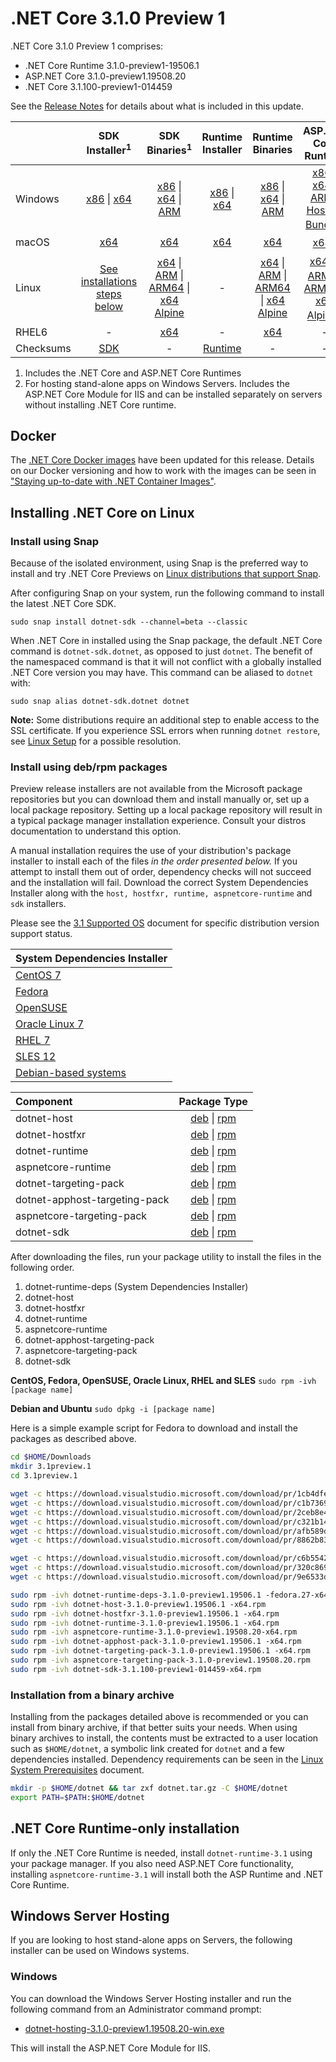 # .NET Core 3.1.0 Preview 1

.NET Core 3.1.0 Preview 1 comprises:

* .NET Core Runtime 3.1.0-preview1-19506.1
* ASP.NET Core 3.1.0-preview1.19508.20
* .NET Core 3.1.100-preview1-014459

See the [Release Notes][release-notes] for details about what is included in this update.

|           | SDK Installer<sup>1</sup>                        | SDK Binaries<sup>1</sup>                 | Runtime Installer                                        | Runtime Binaries                                 | ASP.NET Core Runtime           |
| --------- | :------------------------------------------:     | :----------------------:                 | :---------------------------:                            | :-------------------------:                      | :-----------------:            |
| Windows   | [x86][dotnet-sdk-win-x86.exe] \| [x64][dotnet-sdk-win-x64.exe] | [x86][dotnet-sdk-win-x86.zip] \| [x64][dotnet-sdk-win-x64.zip] \| [ARM][dotnet-sdk-win-arm.zip] | [x86][dotnet-runtime-win-x86.exe] \| [x64][dotnet-runtime-win-x64.exe] | [x86][dotnet-runtime-win-x86.zip] \| [x64][dotnet-runtime-win-x64.zip] \| [ARM][dotnet-runtime-win-arm.zip] | [x86][aspnetcore-runtime-win-x86.exe] \| [x64][aspnetcore-runtime-win-x64.exe] \| [ARM][aspnetcore-runtime-win-arm.zip] \| <br> [Hosting Bundle][dotnet-hosting-win.exe]<sup>2</sup> |
| macOS     | [x64][dotnet-sdk-osx-x64.pkg]  | [x64][dotnet-sdk-osx-x64.tar.gz]     | [x64][dotnet-runtime-osx-x64.pkg] | [x64][dotnet-runtime-osx-x64.tar.gz] | [x64][aspnetcore-runtime-osx-x64.tar.gz]<sup>1</sup>
| Linux     | [See installations steps below][linux-install]   | [x64][dotnet-sdk-linux-x64.tar.gz] \| [ARM][dotnet-sdk-linux-arm.tar.gz] \| [ARM64][dotnet-sdk-linux-arm64.tar.gz] \| [x64 Alpine][dotnet-sdk-linux-musl-x64.tar.gz] | - | [x64][dotnet-runtime-linux-x64.tar.gz] \| [ARM][dotnet-runtime-linux-arm.tar.gz] \| [ARM64][dotnet-runtime-linux-arm64.tar.gz] \| [x64 Alpine][dotnet-runtime-linux-musl-x64.tar.gz] | [x64][aspnetcore-runtime-linux-x64.tar.gz]<sup>1</sup>  \| [ARM][aspnetcore-runtime-linux-arm.tar.gz]<sup>1</sup> \| [ARM64][aspnetcore-runtime-linux-arm64.tar.gz] \| [x64 Alpine][aspnetcore-runtime-linux-musl-x64.tar.gz]<sup>1</sup> |
| RHEL6     | -                                                | [x64][dotnet-sdk-rhel.6-x64.tar.gz]                    | -                                                        | [x64][dotnet-runtime-rhel.6-x64.tar.gz] | - |
| Checksums | [SDK][checksums-sdk]                             | -                                        | [Runtime][checksums-runtime]                             | - | - |

1. Includes the .NET Core and ASP.NET Core Runtimes
2. For hosting stand-alone apps on Windows Servers. Includes the ASP.NET Core Module for IIS and can be installed separately on servers without installing .NET Core runtime.

## Docker

The [.NET Core Docker images](https://hub.docker.com/r/microsoft/dotnet/) have been updated for this release. Details on our Docker versioning and how to work with the images can be seen in ["Staying up-to-date with .NET Container Images"](https://devblogs.microsoft.com/dotnet/staying-up-to-date-with-net-container-images/).

## Installing .NET Core on Linux

### Install using Snap

Because of the isolated environment, using Snap is the preferred way to install and try .NET Core Previews on [Linux distributions that support Snap](https://docs.snapcraft.io/installing-snapd/6735).

After configuring Snap on your system, run the following command to install the latest .NET Core SDK.

`sudo snap install dotnet-sdk --channel=beta --classic`

When .NET Core in installed using the Snap package, the default .NET Core command is `dotnet-sdk.dotnet`, as opposed to just `dotnet`. The benefit of the namespaced command is that it will not conflict with a globally installed .NET Core version you may have. This command can be aliased to `dotnet` with:

`sudo snap alias dotnet-sdk.dotnet dotnet`

**Note:** Some distributions require an additional step to enable access to the SSL certificate. If you experience SSL errors when running `dotnet restore`, see [Linux Setup](https://github.com/dotnet/core/blob/master/Documentation/linux-setup.md) for a possible resolution.

### Install using deb/rpm packages

Preview release installers are not available from the Microsoft package repositories but you can download them and install manually or, set up a local package repository. Setting up a local package repository will result in a typical package manager installation experience. Consult your distros documentation to understand this option.

A manual installation requires the use of your distribution's package installer to install each of the files *in the order presented below.* If you attempt to install them out of order, dependency checks will not succeed and the installation will fail. Download the correct System Dependencies Installer along with the `host, hostfxr, runtime, aspnetcore-runtime` and `sdk` installers.

Please see the [3.1 Supported OS](https://github.com/dotnet/core/blob/master/release-notes/3.1/3.1-supported-os.md) document for specific distribution version support status.

| **System Dependencies Installer** |
| :-- |
| [CentOS 7][dotnet-runtime-deps-centos.7-x64.rpm] |
| [Fedora][dotnet-runtime-deps-fedora.27-x64.rpm] |
| [OpenSUSE][dotnet-runtime-deps-opensuse.42-x64.rpm] |
| [Oracle Linux 7][dotnet-runtime-deps-oraclelinux.7-x64.rpm] |
| [RHEL 7][dotnet-runtime-deps-rhel.7-x64.rpm] |
| [SLES 12][dotnet-runtime-deps-sles.12-x64.rpm] |
| [Debian-based systems][dotnet-runtime-deps-x64.deb] |

| **Component** | **Package Type** |
| :--- | :---: |
| dotnet-host | [deb][dotnet-host-x64.deb] \| [rpm][dotnet-host-x64.rpm] |
| dotnet-hostfxr | [deb][dotnet-hostfxr-x64.deb] \| [rpm][dotnet-hostfxr-x64.rpm] |
| dotnet-runtime | [deb][dotnet-runtime-x64.deb] \| [rpm][dotnet-runtime-x64.rpm] |
| aspnetcore-runtime | [deb][aspnetcore-runtime-x64.deb] \| [rpm][aspnetcore-runtime-x64.rpm] |
| dotnet-targeting-pack | [deb][dotnet-targeting-pack-x64.deb] \| [rpm][dotnet-targeting-pack-x64.rpm] |
| dotnet-apphost-targeting-pack | [deb][dotnet-apphost-pack-x64.deb] \| [rpm][dotnet-apphost-pack-x64.rpm] |
| aspnetcore-targeting-pack | [deb][aspnetcore-targeting-pack.deb] \| [rpm][aspnetcore-targeting-pack.rpm] |
| dotnet-sdk | [deb][dotnet-sdk-x64.deb] \| [rpm][dotnet-sdk-x64.rpm] |

After downloading the files, run your package utility to install the files in the following order.

1. dotnet-runtime-deps (System Dependencies Installer)
2. dotnet-host
3. dotnet-hostfxr
4. dotnet-runtime
5. aspnetcore-runtime
7. dotnet-apphost-targeting-pack
8. aspnetcore-targeting-pack
9. dotnet-sdk

**CentOS, Fedora, OpenSUSE, Oracle Linux, RHEL and SLES**
`sudo rpm -ivh [package name]`

**Debian and Ubuntu**
`sudo dpkg -i [package name]`

Here is a simple example script for Fedora to download and install the packages as described above.

``` bash
cd $HOME/Downloads
mkdir 3.1preview.1
cd 3.1preview.1

wget -c https://download.visualstudio.microsoft.com/download/pr/1cb4dfea-3cd1-4308-9715-d445a8e90a87/b559fcff820841d269a27377f0295498/dotnet-host-3.1.0-preview1.19506.1-x64.rpm
wget -c https://download.visualstudio.microsoft.com/download/pr/c1b73692-a4aa-46b3-b828-db061bd3c97f/7a4a3084955371f76e9d96a2319c4f18/dotnet-hostfxr-3.1.0-preview1.19506.1-x64.rpm
wget -c https://download.visualstudio.microsoft.com/download/pr/2ceb8e42-f900-4500-9de0-9b159ed81b26/c1bc099d2bd35c76bf38e694df4a9226/dotnet-runtime-3.1.0-preview1.19506.1-linux-x64.tar.gz
wget -c https://download.visualstudio.microsoft.com/download/pr/c321b140-ce08-4ad4-a082-1d2c75f80ed2/de026d15ace3ed93dadae71aae2abcaf/dotnet-runtime-deps-3.1.0-preview1.19506.1-fedora.27-x64.rpm
wget -c https://download.visualstudio.microsoft.com/download/pr/afb589d2-f71c-43d1-86d6-984d811930a4/08c21031cb6c13aa41779b189789ada5/aspnetcore-runtime-3.1.0-preview1.19508.20-x64.rpm
wget -c https://download.visualstudio.microsoft.com/download/pr/8862b83f-5364-457a-b42b-4bd0da1d122f/0043c62703d4498904d606b769ba3dff/dotnet-sdk-3.1.100-preview1-014459-x64.rpm

wget -c https://download.visualstudio.microsoft.com/download/pr/c6b55422-82d3-4408-b3fb-ff12a48cc812/38a7aa45b20c6dcdb9b911666ee6f5fc/dotnet-apphost-pack-3.1.0-preview1.19506.1-x64.rpm
wget -c https://download.visualstudio.microsoft.com/download/pr/320c8699-452b-4856-8f32-024bf1e1b6df/e2478d5a0ea5da1c59512ac404613558/dotnet-targeting-pack-3.1.0-preview1.19506.1-x64.rpm
wget -c https://download.visualstudio.microsoft.com/download/pr/9e6533da-9d4e-4061-8c44-77b705a27eba/effff4c0c40e59d88e60017d12152ba7/aspnetcore-targeting-pack-3.1.0-preview1.19508.20.rpm

sudo rpm -ivh dotnet-runtime-deps-3.1.0-preview1.19506.1 -fedora.27-x64.rpm
sudo rpm -ivh dotnet-host-3.1.0-preview1.19506.1 -x64.rpm
sudo rpm -ivh dotnet-hostfxr-3.1.0-preview1.19506.1 -x64.rpm
sudo rpm -ivh dotnet-runtime-3.1.0-preview1.19506.1 -x64.rpm
sudo rpm -ivh aspnetcore-runtime-3.1.0-preview1.19508.20-x64.rpm
sudo rpm -ivh dotnet-apphost-pack-3.1.0-preview1.19506.1 -x64.rpm
sudo rpm -ivh dotnet-targeting-pack-3.1.0-preview1.19506.1 -x64.rpm
sudo rpm -ivh aspnetcore-targeting-pack-3.1.0-preview1.19508.20.rpm
sudo rpm -ivh dotnet-sdk-3.1.100-preview1-014459-x64.rpm
```

### Installation from a binary archive

Installing from the packages detailed above is recommended or you can install from binary archive, if that better suits your needs. When using binary archives to install, the contents must be extracted to a user location such as `$HOME/dotnet`, a symbolic link created for `dotnet` and a few dependencies installed. Dependency requirements can be seen in the [Linux System Prerequisites](https://github.com/dotnet/core/blob/master/Documentation/linux-prereqs.md) document.

```bash
mkdir -p $HOME/dotnet && tar zxf dotnet.tar.gz -C $HOME/dotnet
export PATH=$PATH:$HOME/dotnet
```

## .NET Core Runtime-only installation

If only the .NET Core Runtime is needed, install `dotnet-runtime-3.1` using your package manager. If you also need ASP.NET Core functionality, installing `aspnetcore-runtime-3.1` will install both the ASP Runtime and .NET Core Runtime.

## Windows Server Hosting

If you are looking to host stand-alone apps on Servers, the following installer can be used on Windows systems.

### Windows

You can download the Windows Server Hosting installer and run the following command from an Administrator command prompt:

* [dotnet-hosting-3.1.0-preview1.19508.20-win.exe][dotnet-hosting-win.exe]

This will install the ASP.NET Core Module for IIS.

[blob-runtime]: https://dotnetcli.blob.core.windows.net/dotnet/Runtime/
[blob-sdk]: https://dotnetcli.blob.core.windows.net/dotnet/Sdk/
[release-notes]: https://github.com/dotnet/core/blob/master/release-notes/3.1/preview/3.1.0-preview1.md

[checksums-runtime]: https://dotnetcli.blob.core.windows.net/dotnet/checksums/3.1.0-preview1-19506.1-runtime-sha.txt
[checksums-sdk]: https://dotnetcli.blob.core.windows.net/dotnet/checksums/3.1.100-preview1-014459-sdk-sha.txt

[linux-install]: https://www.microsoft.com/net/download/linux
[linux-setup]: https://github.com/dotnet/core/blob/master/Documentation/linux-setup.md

[dotnet-blog]: https://devblogs.microsoft.com/dotnet/announcing-net-core-3-1-preview-1/
[aspnet-blog]: https://devblogs.microsoft.com/aspnet/asp-net-core-and-blazor-updates-in-net-core-3-1-preview-1/
[ef-blog]: https://devblogs.microsoft.com/dotnet/announcing-entity-framework-core-3-1-preview-1-and-entity-framework-6-4-preview-1

[aspnet_bugs]: https://github.com/aspnet/AspNetCore/issues?q=is%3Aissue+milestone%3A3.1.0-preview1+label%3ADone+label%3Abug
[aspnet_features]: https://github.com/aspnet/AspNetCore/issues?q=is%3Aissue+milestone%3A3.1.0-preview1+label%3ADone+label%3Aenhancement
[coreclr_bugs]: https://github.com/dotnet/coreclr/issues?utf8=%E2%9C%93&q=is%3Aissue+milestone%3A3.1+label%3Abug+
[coreclr_features]: https://github.com/dotnet/coreclr/issues?q=is%3Aissue+milestone%3A3.1+label%3Aenhancement
[corefx_bugs]: https://github.com/dotnet/corefx/issues?q=is%3Aissue+milestone%3A3.1+label%3Abug
[corefx_features]: https://github.com/dotnet/corefx/issues?q=is%3Aissue+milestone%3A3.1+label%3Aenhancement

[//]: # ( Runtime 3.1.0-preview1.19506.1)
[dotnet-apphost-pack-x64.deb]: https://download.visualstudio.microsoft.com/download/pr/854fd933-67f3-482a-88f9-ce10aa0e7518/788970059c9f0fd4ccb55474af25b838/dotnet-apphost-pack-3.1.0-preview1.19506.1-x64.deb
[dotnet-apphost-pack-x64.rpm]: https://download.visualstudio.microsoft.com/download/pr/c6b55422-82d3-4408-b3fb-ff12a48cc812/38a7aa45b20c6dcdb9b911666ee6f5fc/dotnet-apphost-pack-3.1.0-preview1.19506.1-x64.rpm
[dotnet-host-x64.deb]: https://download.visualstudio.microsoft.com/download/pr/140a8025-acbb-4d5f-86f4-1f27d4701691/d92cec3c2f77fb4baa55e5acc169d04b/dotnet-host-3.1.0-preview1.19506.1-x64.deb
[dotnet-host-x64.rpm]: https://download.visualstudio.microsoft.com/download/pr/1cb4dfea-3cd1-4308-9715-d445a8e90a87/b559fcff820841d269a27377f0295498/dotnet-host-3.1.0-preview1.19506.1-x64.rpm
[dotnet-hostfxr-x64.deb]: https://download.visualstudio.microsoft.com/download/pr/69fb2983-1487-4411-8605-0927f9daaf86/a34dcd100e38e2f9b05a3d35f3fd585e/dotnet-hostfxr-3.1.0-preview1.19506.1-x64.deb
[dotnet-hostfxr-x64.rpm]: https://download.visualstudio.microsoft.com/download/pr/c1b73692-a4aa-46b3-b828-db061bd3c97f/7a4a3084955371f76e9d96a2319c4f18/dotnet-hostfxr-3.1.0-preview1.19506.1-x64.rpm
[dotnet-hosting-win.exe]: https://download.visualstudio.microsoft.com/download/pr/01ae3780-2579-432e-a8c2-481630062eed/6730c8e85750f19ae148d1afc0e72bad/dotnet-hosting-3.1.0-preview1.19508.20-win.exe
[dotnet-runtime-linux-arm.tar.gz]: https://download.visualstudio.microsoft.com/download/pr/08f7b21d-b452-47e6-88a8-5ff7c74abed5/d6d539b6271f4f6f67546ad554c7b3d2/dotnet-runtime-3.1.0-preview1.19506.1-linux-arm.tar.gz
[dotnet-runtime-linux-arm64.tar.gz]: https://download.visualstudio.microsoft.com/download/pr/742876f3-281d-4cea-a9dc-8242983421b9/32282c7b47776829b4d7a2c4781dd30f/dotnet-runtime-3.1.0-preview1.19506.1-linux-arm64.tar.gz
[dotnet-runtime-linux-musl-x64.tar.gz]: https://download.visualstudio.microsoft.com/download/pr/113caf13-dca3-47e9-8618-2234c3bda682/ad9bb28adc46615fe06c217dbc37dc4e/dotnet-runtime-3.1.0-preview1.19506.1-linux-musl-x64.tar.gz
[dotnet-runtime-linux-x64.tar.gz]: https://download.visualstudio.microsoft.com/download/pr/2ceb8e42-f900-4500-9de0-9b159ed81b26/c1bc099d2bd35c76bf38e694df4a9226/dotnet-runtime-3.1.0-preview1.19506.1-linux-x64.tar.gz
[dotnet-runtime-osx-x64.pkg]: https://download.visualstudio.microsoft.com/download/pr/b3060465-abb4-4d59-b5cc-17002398bce3/5ec3544fcb80648a81d963a14d0f86f5/dotnet-runtime-3.1.0-preview1.19506.1-osx-x64.pkg
[dotnet-runtime-osx-x64.tar.gz]: https://download.visualstudio.microsoft.com/download/pr/73285ebb-04a3-458b-b214-95f86322d659/c18f8d94a6938f593a3e9b2e78634763/dotnet-runtime-3.1.0-preview1.19506.1-osx-x64.tar.gz
[dotnet-runtime-rhel.6-x64.tar.gz]: https://download.visualstudio.microsoft.com/download/pr/c759f754-3580-433c-941a-5a037d961093/e25d1aa51e060456a145886c9051391e/dotnet-runtime-3.1.0-preview1.19506.1-rhel.6-x64.tar.gz
[dotnet-runtime-win-arm.zip]: https://download.visualstudio.microsoft.com/download/pr/c0452a1f-84c5-4cfe-b821-26a9e6cba298/a99144a292baff6a62cb378461a82c62/dotnet-runtime-3.1.0-preview1.19506.1-win-arm.zip
[dotnet-runtime-win-x64.exe]: https://download.visualstudio.microsoft.com/download/pr/1bf0a2c1-a8b7-4a4f-a11b-ea940c01993a/1ab8d70e092a1da6fdc9ebf2a617837b/dotnet-runtime-3.1.0-preview1.19506.1-win-x64.exe
[dotnet-runtime-win-x64.zip]: https://download.visualstudio.microsoft.com/download/pr/976ca3c2-6023-44a1-854e-f23b31b76e1c/90a8e10622407dcd0933684f6b18801d/dotnet-runtime-3.1.0-preview1.19506.1-win-x64.zip
[dotnet-runtime-win-x86.exe]: https://download.visualstudio.microsoft.com/download/pr/ed77351f-b3c4-465d-aee8-8397e9ca7cb0/c4dcbbf243bb88caa71c6df9197d8136/dotnet-runtime-3.1.0-preview1.19506.1-win-x86.exe
[dotnet-runtime-win-x86.zip]: https://download.visualstudio.microsoft.com/download/pr/eca1e2b1-134a-4c40-bb4a-ded1589d11ca/8ae3f156fb4048c88ba45d7b2be7cd88/dotnet-runtime-3.1.0-preview1.19506.1-win-x86.zip
[dotnet-runtime-x64.deb]: https://download.visualstudio.microsoft.com/download/pr/cb9fc2e4-8257-4104-a369-ca8ce543bc00/49b48fa9106a0fb283141ed81c0ca607/dotnet-runtime-3.1.0-preview1.19506.1-x64.deb
[dotnet-runtime-x64.rpm]: https://download.visualstudio.microsoft.com/download/pr/6beda08b-6189-45d2-a20a-033407d9a5fc/c95ac69416fd81fc0882a7cadb033444/dotnet-runtime-3.1.0-preview1.19506.1-x64.rpm
[dotnet-runtime-deps-centos.7-x64.rpm]: https://download.visualstudio.microsoft.com/download/pr/2441e0a7-22a4-4515-a7fd-f9a990e7abdd/837bf74eca65ff0932ce6763413dfad8/dotnet-runtime-deps-3.1.0-preview1.19506.1-centos.7-x64.rpm
[dotnet-runtime-deps-fedora.27-x64.rpm]: https://download.visualstudio.microsoft.com/download/pr/c321b140-ce08-4ad4-a082-1d2c75f80ed2/de026d15ace3ed93dadae71aae2abcaf/dotnet-runtime-deps-3.1.0-preview1.19506.1-fedora.27-x64.rpm
[dotnet-runtime-deps-opensuse.42-x64.rpm]: https://download.visualstudio.microsoft.com/download/pr/f2a006d7-8a33-48d9-9750-ed6dbc43e790/16b18a3c276242eb73d57d69bbbf3f78/dotnet-runtime-deps-3.1.0-preview1.19506.1-opensuse.42-x64.rpm
[dotnet-runtime-deps-oraclelinux.7-x64.rpm]: https://download.visualstudio.microsoft.com/download/pr/22b5f66e-9588-4476-b75b-8b112ddb0891/8e1efaddf09670dd0c15a784024feb5d/dotnet-runtime-deps-3.1.0-preview1.19506.1-oraclelinux.7-x64.rpm
[dotnet-runtime-deps-rhel.7-x64.rpm]: https://download.visualstudio.microsoft.com/download/pr/ad7e45e5-6cdc-40e8-a39a-903c3694b522/1e661e8d38d9276922b359450ebd3583/dotnet-runtime-deps-3.1.0-preview1.19506.1-rhel.7-x64.rpm
[dotnet-runtime-deps-sles.12-x64.rpm]: https://download.visualstudio.microsoft.com/download/pr/00399049-cb5b-4b5c-a1e5-0b0a45365675/38381ad1a904457487e63d64c9760c90/dotnet-runtime-deps-3.1.0-preview1.19506.1-sles.12-x64.rpm
[dotnet-runtime-deps-x64.deb]: https://download.visualstudio.microsoft.com/download/pr/9ebf702d-109d-4226-bdd7-f28295088d42/fa17aad9d1283c6a7647a49065470bea/dotnet-runtime-deps-3.1.0-preview1.19506.1-x64.deb
[dotnet-targeting-pack-x64.deb]: https://download.visualstudio.microsoft.com/download/pr/91e262b4-9cdc-4486-9537-7561050f5123/b1dc8c3e122f8c32e91d241c47a37d76/dotnet-targeting-pack-3.1.0-preview1.19506.1-x64.deb
[dotnet-targeting-pack-x64.rpm]: https://download.visualstudio.microsoft.com/download/pr/320c8699-452b-4856-8f32-024bf1e1b6df/e2478d5a0ea5da1c59512ac404613558/dotnet-targeting-pack-3.1.0-preview1.19506.1-x64.rpm
[windowsdesktop-runtime-win-x64.exe]: https://download.visualstudio.microsoft.com/download/pr/54d047f4-55f1-468c-b617-046507a19b28/c939c5b29580d7baf32d64cecc5f6c60/windowsdesktop-runtime-3.1.0-preview1.19506.1-win-x64.exe
[windowsdesktop-runtime-win-x86.exe]: https://download.visualstudio.microsoft.com/download/pr/5fbc4686-a00f-4c49-b3f8-d98cacec806e/a76394afa3ccc1c1e3000a9dc71c247d/windowsdesktop-runtime-3.1.0-preview1.19506.1-win-x86.exe

[//]: # ( ASP 3.1.0-preview1.19508.20)
[aspnetcore-runtime-linux-arm.tar.gz]: https://download.visualstudio.microsoft.com/download/pr/f1b8563a-cf7c-4931-ba87-2a1dbd43736b/c9df5adc35dacb0a0a792daea92ee7ad/aspnetcore-runtime-3.1.0-preview1.19508.20-linux-arm.tar.gz
[aspnetcore-runtime-linux-arm64.tar.gz]: https://download.visualstudio.microsoft.com/download/pr/7370e950-110f-4e65-b2db-021255f68098/7c29bd653e61a8bcd7e7a79121127dba/aspnetcore-runtime-3.1.0-preview1.19508.20-linux-arm64.tar.gz
[aspnetcore-runtime-linux-musl-x64.tar.gz]: https://download.visualstudio.microsoft.com/download/pr/e2968cc4-d134-46db-a9e6-f6a8aefd17bc/6ff72137f7119feebae68b3bc720fd5f/aspnetcore-runtime-3.1.0-preview1.19508.20-linux-musl-x64.tar.gz
[aspnetcore-runtime-linux-x64.tar.gz]: https://download.visualstudio.microsoft.com/download/pr/66d6edaf-6183-4ecb-a536-7483b92b6047/6e7f38d9c03a4b786040db7b23a8fed4/aspnetcore-runtime-3.1.0-preview1.19508.20-linux-x64.tar.gz
[aspnetcore-runtime-osx-x64.tar.gz]: https://download.visualstudio.microsoft.com/download/pr/93811a37-ce18-4089-8e2a-fad0de68de3d/0a00a535c5d98a59c3f2606319899cf5/aspnetcore-runtime-3.1.0-preview1.19508.20-osx-x64.tar.gz
[aspnetcore-runtime-rh.rhel.7-x64.rpm]: https://download.visualstudio.microsoft.com/download/pr/cdd38fb7-5ef4-4f72-9a08-77d797a3f1bc/c7a7e96d1a8c7cc6ae64c32269061c49/aspnetcore-runtime-3.1.0-preview1.19508.20-rh.rhel.7-x64.rpm
[aspnetcore-runtime-win-arm.zip]: https://download.visualstudio.microsoft.com/download/pr/4e81d52d-f39c-4448-8a06-f2458550ba3e/6ddde417245072c58c1e975be17b0925/aspnetcore-runtime-3.1.0-preview1.19508.20-win-arm.zip
[aspnetcore-runtime-win-x64.exe]: https://download.visualstudio.microsoft.com/download/pr/ae466224-ec18-43f3-b51a-8e78b984bc62/8ba2c2d3e28e310dbad8bfeac58b054d/aspnetcore-runtime-3.1.0-preview1.19508.20-win-x64.exe
[aspnetcore-runtime-win-x64.zip]: https://download.visualstudio.microsoft.com/download/pr/de492131-8cf7-405b-bbab-5a281c355ef9/ef7dc88237ff912660702d5ddd6ae695/aspnetcore-runtime-3.1.0-preview1.19508.20-win-x64.zip
[aspnetcore-runtime-win-x86.exe]: https://download.visualstudio.microsoft.com/download/pr/2b13155d-362a-47d7-b6bb-ff97bfaf7843/f582d6fefc63ae5f859e483cbe266337/aspnetcore-runtime-3.1.0-preview1.19508.20-win-x86.exe
[aspnetcore-runtime-win-x86.zip]: https://download.visualstudio.microsoft.com/download/pr/8c7b3f62-206a-4c2a-b8af-3ac93bd2ed98/667e37391a36acb71e4bdf0eec328ae1/aspnetcore-runtime-3.1.0-preview1.19508.20-win-x86.zip
[aspnetcore-runtime-x64.deb]: https://download.visualstudio.microsoft.com/download/pr/c5ec79fb-a627-4c87-8029-171fc167197f/db20e6a985365e89150be1e2dc70a2ee/aspnetcore-runtime-3.1.0-preview1.19508.20-x64.deb
[aspnetcore-runtime-x64.rpm]: https://download.visualstudio.microsoft.com/download/pr/afb589d2-f71c-43d1-86d6-984d811930a4/08c21031cb6c13aa41779b189789ada5/aspnetcore-runtime-3.1.0-preview1.19508.20-x64.rpm
[aspnetcore-targeting-pack.deb]: https://download.visualstudio.microsoft.com/download/pr/bbb0636d-2e45-4f22-ba2a-6e85ba4aa360/c5385eb780203707a6f6a7b3dbcf4cf3/aspnetcore-targeting-pack-3.1.0-preview1.19508.20.deb
[aspnetcore-targeting-pack.rpm]: https://download.visualstudio.microsoft.com/download/pr/9e6533da-9d4e-4061-8c44-77b705a27eba/effff4c0c40e59d88e60017d12152ba7/aspnetcore-targeting-pack-3.1.0-preview1.19508.20.rpm
[dotnet-hosting-win.exe]: https://download.visualstudio.microsoft.com/download/pr/01ae3780-2579-432e-a8c2-481630062eed/6730c8e85750f19ae148d1afc0e72bad/dotnet-hosting-3.1.0-preview1.19508.20-win.exe

[//]: # ( SDK 3.1.100-preview1-014459 )
[dotnet-sdk-linux-arm.tar.gz]: https://download.visualstudio.microsoft.com/download/pr/add0da94-569b-462d-a3d4-f29407cb9386/9570da173af00033d6b5d9aaf6603450/dotnet-sdk-3.1.100-preview1-014459-linux-arm.tar.gz
[dotnet-sdk-linux-arm64.tar.gz]: https://download.visualstudio.microsoft.com/download/pr/3cf6ae0b-5933-461f-b32d-10bae9199a97/ff5251238265d20f07ff62181d3e2d1d/dotnet-sdk-3.1.100-preview1-014459-linux-arm64.tar.gz
[dotnet-sdk-linux-musl-x64.tar.gz]: https://download.visualstudio.microsoft.com/download/pr/5d43b6a8-2855-4318-98ae-2515c75503e4/8ae1142fdd85385e4d1a62bc3b33b925/dotnet-sdk-3.1.100-preview1-014459-linux-musl-x64.tar.gz
[dotnet-sdk-linux-x64.tar.gz]: https://download.visualstudio.microsoft.com/download/pr/a3cc3d8a-226d-4306-a61b-a5446fdb72ef/604e029047aec0229545e8c397a14ddb/dotnet-sdk-3.1.100-preview1-014459-linux-x64.tar.gz
[dotnet-sdk-osx-x64.pkg]: https://download.visualstudio.microsoft.com/download/pr/f5392151-10b0-42ff-b00f-d49745c2c79c/fff918e4aace2dc4efef9f3304842f1b/dotnet-sdk-3.1.100-preview1-014459-osx-x64.pkg
[dotnet-sdk-osx-x64.tar.gz]: https://download.visualstudio.microsoft.com/download/pr/1961368e-97df-439b-99ef-e14a6e65fa7c/73a793ceefdcf3348833843220fb2f1e/dotnet-sdk-3.1.100-preview1-014459-osx-x64.tar.gz
[dotnet-sdk-rhel.6-x64.tar.gz]: https://download.visualstudio.microsoft.com/download/pr/209443d9-2b6c-4eb5-950d-c9afc06ef7ce/f2ef7a20cb007976fbba8527233298ac/dotnet-sdk-3.1.100-preview1-014459-rhel.6-x64.tar.gz
[dotnet-sdk-win-arm.zip]: https://download.visualstudio.microsoft.com/download/pr/4c981b39-2075-43d1-8a75-863b886a7744/c1ecd27ae15df9a1c75585f5d0b5aebc/dotnet-sdk-3.1.100-preview1-014459-win-arm.zip
[dotnet-sdk-win-x64.exe]: https://download.visualstudio.microsoft.com/download/pr/3c80ce15-78a4-402c-a887-58119f2546b5/4bf7731ac1f278d7c8c9e30c81629316/dotnet-sdk-3.1.100-preview1-014459-win-x64.exe
[dotnet-sdk-win-x64.zip]: https://download.visualstudio.microsoft.com/download/pr/d5f66bc0-ceaf-4ae8-979a-348fce24f500/39a33cbdc8d33e3eb477b6dfd0d61efc/dotnet-sdk-3.1.100-preview1-014459-win-x64.zip
[dotnet-sdk-win-x86.exe]: https://download.visualstudio.microsoft.com/download/pr/0f899d0e-8403-448d-b206-5bacbed34b46/5394c8fc72225aebce4a022c2469bb7b/dotnet-sdk-3.1.100-preview1-014459-win-x86.exe
[dotnet-sdk-win-x86.zip]: https://download.visualstudio.microsoft.com/download/pr/27d2c031-1df4-42e9-8496-489e3c0eec3b/e50eba8133e81061034266227513664d/dotnet-sdk-3.1.100-preview1-014459-win-x86.zip
[dotnet-sdk-x64.deb]: https://download.visualstudio.microsoft.com/download/pr/84eb3f51-bd69-4c68-b03d-4ce3a83822f1/1d35ddefa5fd2b3bd15430253cfc0521/dotnet-sdk-3.1.100-preview1-014459-x64.deb
[dotnet-sdk-x64.rpm]: https://download.visualstudio.microsoft.com/download/pr/8862b83f-5364-457a-b42b-4bd0da1d122f/0043c62703d4498904d606b769ba3dff/dotnet-sdk-3.1.100-preview1-014459-x64.rpm
